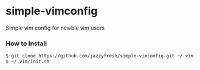 simple-vimconfig
================

Simple vim config for newbie vim users

### How to Install
```sh
$ git clone https://github.com/jazzyfresh/simple-vimconfig.git ~/.vim
$ ~/.vim/init.sh
```

